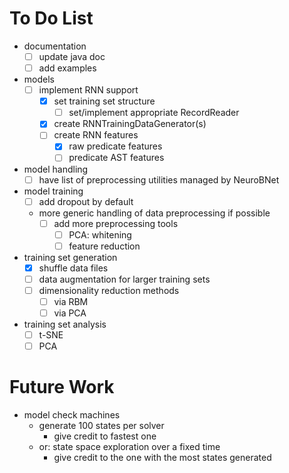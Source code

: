 # To Do List
- documentation
    - [ ] update java doc
    - [ ] add examples
- models
    - [ ] implement RNN support
        - [x] set training set structure
            - [ ] set/implement appropriate RecordReader
        - [x] create RNNTrainingDataGenerator(s)
        - [ ] create RNN features
            - [x] raw predicate features
            - [ ] predicate AST features
- model handling
    - [ ] have list of preprocessing utilities managed by NeuroBNet
- model training
    - [ ] add dropout by default
    - more generic handling of data preprocessing if possible
        - [ ] add more preprocessing tools
            - [ ] PCA: whitening
            - [ ] feature reduction
- training set generation
    - [x] shuffle data files
    - [ ] data augmentation for larger training sets
    - [ ] dimensionality reduction methods
        - [ ] via RBM
        - [ ] via PCA
- training set analysis
    - [ ] t-SNE
    - [ ] PCA

# Future Work
- model check machines
    - generate 100 states per solver
        - give credit to fastest one
    - or: state space exploration over a fixed time
        - give credit to the one with the most states generated
